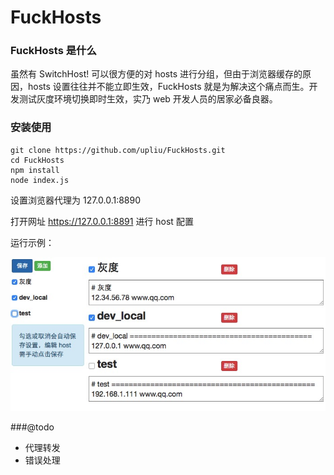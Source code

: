 # FuckHosts

### FuckHosts 是什么
虽然有 SwitchHost! 可以很方便的对 hosts 进行分组，但由于浏览器缓存的原因，hosts 设置往往并不能立即生效，FuckHosts 就是为解决这个痛点而生。开发测试灰度环境切换即时生效，实乃 web 开发人员的居家必备良器。

### 安装使用
```
git clone https://github.com/upliu/FuckHosts.git
cd FuckHosts
npm install
node index.js
```

设置浏览器代理为 127.0.0.1:8890

打开网址 https://127.0.0.1:8891 进行 host 配置

运行示例：

![example](example.png)

###@todo
- 代理转发
- 错误处理